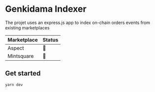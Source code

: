 # Genkidama Indexer

The projet uses an express.js app to index on-chain orders events from existing marketplaces

| Marketplace | Status |
| ----------- | ------ |
| Aspect      | 🚧     |
| Mintsquare  | 🚧     |

## Get started

```yarn dev```

